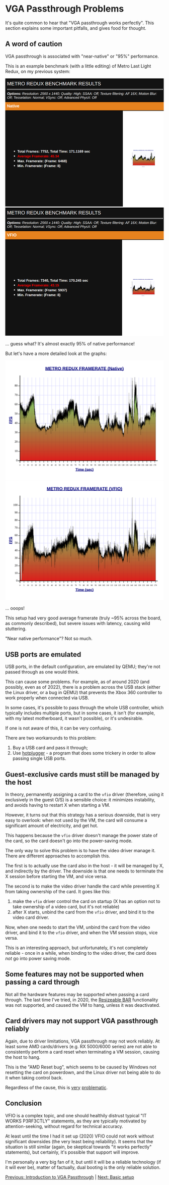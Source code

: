 # VGA Passthrough Problems

It's quite common to hear that "VGA passthrough works perfectly". This section explains some important pitfalls, and gives food for thought.

## A word of caution

VGA passthrough is associated with "near-native" or "95%" performance.

This is an example benchmark (with a little editing) of Metro Last Light Redux, on my previous system:

![Native](metro_benchmark/native_amd.png?raw=true "Native")
![VFIO](metro_benchmark/vfio_amd.png?raw=true "VFIO")

... guess what? It's almost exactly 95% of native performance!

But let's have a more detailed look at the graphs:

![Native](metro_benchmark/native_amd.svg)
![VFIO](metro_benchmark/vfio_amd.svg)

... ooops!

This setup had very good average framerate (truly ~95% across the board, as commonly described), but severe issues with latency, causing wild stuttering.

"Near native performance"? Not so much.

## USB ports are emulated

USB ports, in the default configuration, are emulated by QEMU; they're not passed through as one would think.

This can cause some problems. For example, as of around 2020 (and possibly, even as of 2022), there is a problem across the USB stack (either the Linux driver, or a bug in QEMU) that prevents the Xbox 360 controller to work properly when connected via USB.

In some cases, it's possible to pass through the whole USB controller, which typically includes multiple ports, but in some cases, it isn't (for example, with my latest motherboard, it wasn't possible), or it's undesirable.

If one is not aware of this, it can be very confusing.

There are two workarounds to this problem:

1. Buy a USB card and pass it through;
2. Use [hotplugger](https://github.com/darkguy2008/hotplugger) - a program that does some trickery in order to allow passing single USB ports.

## Guest-exclusive cards must still be managed by the host

In theory, permanently assigning a card to the `vfio` driver (therefore, using it exclusively in the guest O/S) is a sensible choice: it minimizes instability, and avoids having to restart X when starting a VM.

However, it turns out that this strategy has a serious downside, that is very easy to overlook: when not used by the VM, the card will consume a significant amount of electricity, and get hot.

This happens because the `vfio` driver doesn't manage the power state of the card, so the card doesn't go into the power-saving mode.

The only way to solve this problem is to have the video driver manage it. There are different approaches to accomplish this.

The first is to actually use the card also in the host - it will be managed by X, and indirectly by the driver. The downside is that one needs to terminate the X session before starting the VM, and vice versa.

The second is to make the video driver handle the card while preventing X from taking ownership of the card. It goes like this:

1. make the `vfio` driver control the card on startup (X has an option not to take ownership of a video card, but it's not reliable)
2. after X starts, unbind the card from the `vfio` driver, and bind it to the video card driver.

Now, when one needs to start the VM, unbind the card from the video driver, and bind it to the `vfio` driver, and when the VM session stops, vice versa.

This is an interesting approach, but unfortunately, it's not completely reliable - once in a while, when binding to the video driver, the card does *not* go into power saving mode.

## Some features may not be supported when passing a card through

Not all the hardware features may be supported when passing a card through. The last time I've tried, in 2020, the [Resizeable BAR](https://www.pcmag.com/how-to/boost-gaming-speed-with-a-click-what-is-resizable-bar-and-can-it-juice) functionality was not supported, and caused the VM to hang, unless it was deactivated.

## Card drivers may not support VGA passthrough reliably

Again, due to driver limitations, VGA passthrough may not work reliably. At least some AMD cards/drivers (e.g. RX 5000/6000 series) are not able to consistently perform a card reset when terminating a VM session, causing the host to hang.

This is the "AMD Reset bug", which seems to be caused by Windows not resetting the card on powerdown, and the Linux driver not being able to do it when taking control back.

Regardless of the cause, this is [very](https://www.reddit.com/r/VFIO/comments/qboqvl/dreaded_amd_reset_bug_on_5600xt/) [problematic](https://forum.level1techs.com/t/6700xt-reset-bug/181814/35).

## Conclusion

VFIO is a complex topic, and one should healthily distrust typical "IT WORKS P3RF3CTLY" statements, as they are typically motivated by attention-seeking, without regard for technical accuracy.

At least until the time I had it set up (2020) VFIO could not work without significant downsides (the very least being reliability). It seems that the situation is still similar (again, be skeptical towards "it works perfectly" statements), but certainly, it's possible that support will improve.

I'm personally a very big fan of it, but until it will be a reliable technology (if it will ever be), matter of factually, dual booting is the only reliable solution.

[Previous: Introduction to VGA Passthrough](1_INTRODUCTION_TO_VGA_PASSTHROUGH.md) | [Next: Basic setup](3_BASIC_SETUP.md)
